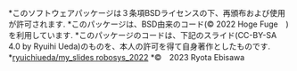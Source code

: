 *このソフトウェアパッケージは３条項BSDライセンスの下、再頒布および使用が許可されます.
*このパッケージは、BSD由来のコード(© 2022 Hoge Fuge　)を利用しています.
*このパッケージのコードは、下記のスライド(CC-BY-SA 4.0 by Ryuihi Ueda)のものを、本人の許可を得て自身著作としたものです.
    *[ryuichiueda/my_slides robosys_2022](https://github.com/ryuichiueda/my_slides/tree/master/robosys_2022)
*©　2023 Ryota Ebisawa
